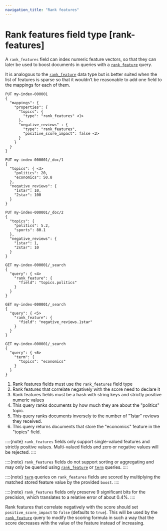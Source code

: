 ```yaml
---
navigation_title: "Rank features"
---
```


# Rank features field type [rank-features]


A `rank_features` field can index numeric feature vectors, so that they can later be used to boost documents in queries with a [`rank_feature`](query-dsl-rank-feature-query.md) query.

It is analogous to the [`rank_feature`](rank-feature.md) data type but is better suited when the list of features is sparse so that it wouldn’t be reasonable to add one field to the mappings for each of them.

```console
PUT my-index-000001
{
  "mappings": {
    "properties": {
      "topics": {
        "type": "rank_features" <1>
      },
      "negative_reviews" : {
        "type": "rank_features",
        "positive_score_impact": false <2>
      }
    }
  }
}

PUT my-index-000001/_doc/1
{
  "topics": { <3>
    "politics": 20,
    "economics": 50.8
  },
  "negative_reviews": {
    "1star": 10,
    "2star": 100
  }
}

PUT my-index-000001/_doc/2
{
  "topics": {
    "politics": 5.2,
    "sports": 80.1
  },
  "negative_reviews": {
    "1star": 1,
    "2star": 10
  }
}

GET my-index-000001/_search
{
  "query": { <4>
    "rank_feature": {
      "field": "topics.politics"
    }
  }
}

GET my-index-000001/_search
{
  "query": { <5>
    "rank_feature": {
      "field": "negative_reviews.1star"
    }
  }
}

GET my-index-000001/_search
{
  "query": { <6>
    "term": {
      "topics": "economics"
    }
  }
}
```

1. Rank features fields must use the `rank_features` field type
2. Rank features that correlate negatively with the score need to declare it
3. Rank features fields must be a hash with string keys and strictly positive numeric values
4. This query ranks documents by how much they are about the "politics" topic.
5. This query ranks documents inversely to the number of "1star" reviews they received.
6. This query returns documents that store the "economics" feature in the "topics" field.


::::{note} 
`rank_features` fields only support single-valued features and strictly positive values. Multi-valued fields and zero or negative values will be rejected.
::::


::::{note} 
`rank_features` fields do not support sorting or aggregating and may only be queried using [`rank_feature`](query-dsl-rank-feature-query.md) or [`term`](query-dsl-term-query.md) queries.
::::


::::{note} 
[`term`](query-dsl-term-query.md) queries on `rank_features` fields are scored by multiplying the matched stored feature value by the provided `boost`.
::::


::::{note} 
`rank_features` fields only preserve 9 significant bits for the precision, which translates to a relative error of about 0.4%.
::::


Rank features that correlate negatively with the score should set `positive_score_impact` to `false` (defaults to `true`). This will be used by the [`rank_feature`](query-dsl-rank-feature-query.md) query to modify the scoring formula in such a way that the score decreases with the value of the feature instead of increasing.

